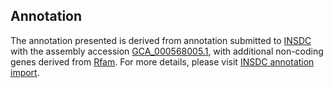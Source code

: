 

Annotation
----------

The annotation presented is derived from annotation submitted to
[INSDC](http://www.insdc.org) with the assembly accession
[GCA\_000568005.1](http://www.ebi.ac.uk/ena/data/view/GCA_000568005.1),
with additional non-coding genes derived from
[Rfam](http://rfam.xfam.org/). For more details, please visit [INSDC
annotation
import](http://ensemblgenomes.org/info/data/insdc_annotation).
